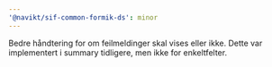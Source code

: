 ```yaml
---
'@navikt/sif-common-formik-ds': minor
---
```


Bedre håndtering for om feilmeldinger skal vises eller ikke. Dette var implementert i summary tidligere, men ikke for enkeltfelter.
